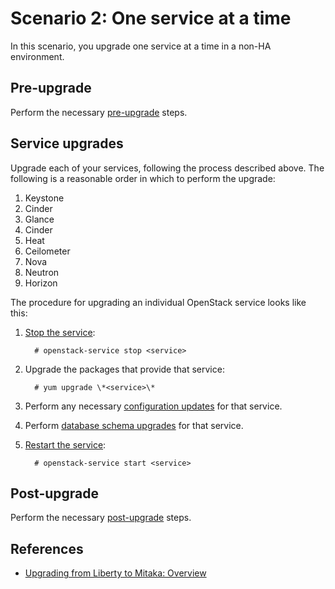 # Scenario 2: One service at a time

In this scenario, you upgrade one service at a time in a non-HA environment.

## Pre-upgrade

Perform the necessary [pre-upgrade](upgrading-rdo-pre-upgrade) steps.

## Service upgrades

Upgrade each of your services, following the process described above.
The following is a reasonable order in which to perform the upgrade:

1. Keystone
1. Cinder
1. Glance
1. Cinder
1. Heat
1. Ceilometer
1. Nova
1. Neutron
1. Horizon

The procedure for upgrading an individual OpenStack service looks like
this:

1. [Stop the service](upgrading-rdo-service#stop):

         # openstack-service stop <service>

1. Upgrade the packages that provide that service:

         # yum upgrade \*<service>\*

1. Perform any necessary [configuration updates](upgrading-rdo-config-upgrade)
   for that service.

1. Perform [database schema upgrades](upgrading-rdo-database-upgrade) for that
   service.

1. [Restart the service](upgrading-rdo-service#start):

         # openstack-service start <service>

## Post-upgrade

Perform the necessary [post-upgrade](upgrading-rdo-post-upgrade) steps.

## References

* [Upgrading from Liberty to Mitaka: Overview](upgrading-rdo)

